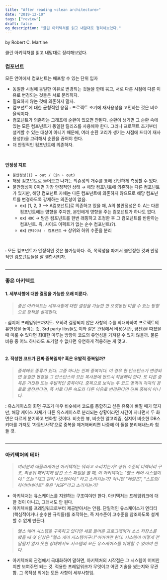 ```yaml
---
title: "After reading <clean architecture>"
date: "2019-12-10"
tags: ["review"]
draft: false
og_description: "클린 아키텍쳐를 읽고 내맘대로 정리해보았다."
---
```


by Robert C. Martine

클린 아키텍쳐를 읽고 내맘대로 정리해보았다.

### **컴포넌트**

모든 언어에서 컴포넌트는 배포할 수 있는 단위 입자

- 동일한 시점에 동일한 이유로 변경되는 것들을 한데 묶고, 서로 다른 시점에 다른 이유로 변경되는 것들은 서로 분리하자.
- 필요하지 않는 것에 의존하지 말자.
- 컴포넌트에 대한 균형적인 응집 : 프로젝트 초기에 재사용성을 고민하는 것은 비효율적이다.
- 컴포넌트가 의존하는 그래프에 순환이 있으면 안된다. 순환이 생기면 그 순환 속에 있는 모든 컴포넌트가 동일한 릴리즈를 사용해야 한다. 그러나 프로젝트 초기부터 설계할 수 있는 대상이 아니기 때문에, 여러 순환 고리가 생기는 시점에 드디어 재사용성(!)을 고려해서 순환을 끊어야 한다.
- 더 안정적인 컴포넌트에 의존하자.

<br />

**안정성 지표**

- `불안정성(I) = out / (in + out)`
- 해당 컴포넌트로 들어오고 나가는 의존성의 개수를 통해 간단하게 측정할 수 있다.
- 불안정성이 0이면 가장 안정적인 상태 → 해당 컴포넌트에 의존하는 다른 컴포넌트가 있지만, 해당 컴포넌트 자체는 다른 컴포넌트에 의존하지 않으므로 해당 컴포넌트를 변경하도록 강제하는 의존성이 없음.
  - ex) [1, 2, 3 --> A컴포넌트]로 의존하고 있을 때, A의 불안정성은 0. A는 다른 컴포넌트에는 영향을 주지만, 본인에게 영향을 주는 컴포넌트가 하나도 없다.
  - ex) `HOC` → 받은 컴포넌트를 한번 래핑하고 조정한 후 그 컴포넌트를 반환하는 컴포넌트. 즉, 사이드 이펙트가 없는 순수 컴포넌트(?).
  - ex) `컨테이너 - 컴포넌트` → 상위와 하위 수준을 분리

<br />

: 모든 컴포넌트가 안정적인 것은 불가능하다. 즉, 목적성을 따져서 불안정한 것과 안정적인 컴포넌트들을 잘 결합시키자.
<br /><br /><hr>

### **좋은 아키텍트**

#### 1. 세부사항에 대한 결정을 가능한 오래 미룬다.

> _좋은 아키텍트는 세부사항에 대한 결정을 가능한 한 오랫동안 미룰 수 있는 방향으로 정책을 설계한다._

: 심지어 프레임워크까지도. 오히려 결정되지 않은 사항의 수를 최대화하여 프로젝트의 유연성을 높이는 것. 3rd party libs들도 이와 같은 관점에서 비용(시간, 금전)을 따졌을 때 미룰 수 있다면 최대한 미루는 방향이 코드의 유연성을 가져갈 수 있지 않을까. 물론 비용 중 어느 하나라도 포기할 수 없다면 유연하게 적용하는 게 맞고.
<br /><br />

#### 2. 작성한 코드가 진짜 중복일까? 혹은 우발적 중복일까?

> _중복에도 종류가 있다. 그중 하나는 진짜 중복이다. 이 경우 한 인스턴스가 변경되면 동일한 변경을 그 인스턴스의 모든 복사본에 반드시 적용해야 한다. 또 다른 중복은 거짓된 또는 우발적인 중복이다. 중복으로 보이는 두 코드 영역이 각자의 경로로 발전한다면, 즉 서로 다른 속도와 다른 이유로 변경된다면 진짜 중복이 아니다._

: 유스케이스의 화면 구조가 매우 비슷해서 코드를 통합하고 싶은 유혹에 빠질 때가 많지만, 해당 케이스 자체가 다른 유스케이스로 분리되는 상황이라면 시간이 지나면서 두 화면은 다르게 분기하고 변화할 것이다. 비슷한 뷰, 비슷한 알고리즘, 심지어 비슷한 DB스키마를 가져도 '자동반사적'으로 중복을 제거해버리면 나중에 이 둘을 분리해내느라 힘들 것.
<br /><br /><hr>

### **아키텍처의 테마**

> _여러분의 애플리케이션 아키텍처는 뭐라고 소리치는가? 상위 수준의 디렉터리 구조, 최상위 패키지에 담긴 소스 파일을 볼 때, 이 아키텍처는 "헬스 케어 시스템이야." 또는 "재고 관리 시스템이야." 라고 소리치는가? 아니면 "레일즈", "스프링/하이버네이트" 혹은 "ASP"라고 소리치는가?_

- 아키텍처는 유스케이스를 지원하는 구조여야만 한다. 아키텍처는 프레임워크에 대한 것이 아니고, 그래서도 안 된다.
- 아키텍처를 프레임워크로부터 제공받아서는 안됨. 단일적인 유스케이스가 엔티티(핵심적이거나 순수한 규칙들)를 조작하는, 즉 저수준이 고수준을 참조하도록 설계할 수 없게 만든다.

> _헬스 케어 시스템을 구축하고 있다면 새로 들어온 프로그래머가 소스 저장소를 봤을 때 첫 인상은 "헬스 케어 시스템이구나"이어야만 한다. 시스템이 어떻게 전달될지 알지 못한 상태에서도 시스템의 모든 유스케이스를 이해할 수 있어야 한다._

- 아키텍처의 관점에서 극대화하여 말하면, 아키텍처의 시작점은 그 시스템이 어떠한지만 보여주면 되는 것. 적용한 프레임워크가 무엇이고 어떤 기술을 썼는지와 무관함. 그 목적성 외에는 모든 사항이 세부사항임.
